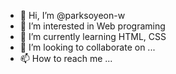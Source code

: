 - 👋 Hi, I’m @parksoyeon-w
- 👀 I’m interested in Web programing
- 🌱 I’m currently learning HTML, CSS
- 💞️ I’m looking to collaborate on ...
- 📫 How to reach me ...

<!---
parksoyeon-w/parksoyeon-w is a ✨ special ✨ repository because its `README.md` (this file) appears on your GitHub profile.
You can click the Preview link to take a look at your changes.
--->
